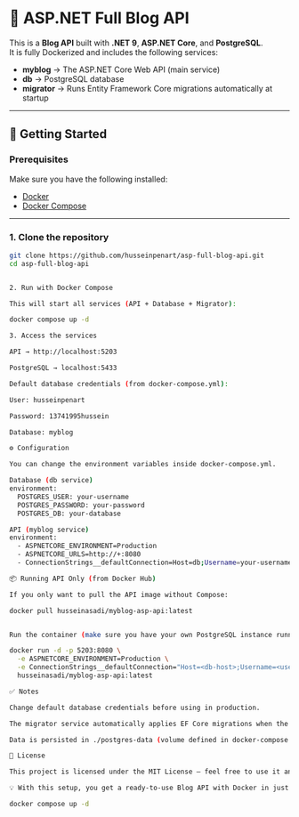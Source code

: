 # 📝 ASP.NET Full Blog API

This is a **Blog API** built with **.NET 9**, **ASP.NET Core**, and **PostgreSQL**.  
It is fully Dockerized and includes the following services:

- **myblog** → The ASP.NET Core Web API (main service)  
- **db** → PostgreSQL database  
- **migrator** → Runs Entity Framework Core migrations automatically at startup  

---

## 🚀 Getting Started

### Prerequisites
Make sure you have the following installed:
- [Docker](https://docs.docker.com/get-docker/)  
- [Docker Compose](https://docs.docker.com/compose/install/)  

---

### 1. Clone the repository
```bash
git clone https://github.com/husseinpenart/asp-full-blog-api.git
cd asp-full-blog-api


2. Run with Docker Compose

This will start all services (API + Database + Migrator):

docker compose up -d

3. Access the services

API → http://localhost:5203

PostgreSQL → localhost:5433

Default database credentials (from docker-compose.yml):

User: husseinpenart

Password: 13741995hussein

Database: myblog

⚙️ Configuration

You can change the environment variables inside docker-compose.yml.

Database (db service)
environment:
  POSTGRES_USER: your-username
  POSTGRES_PASSWORD: your-password
  POSTGRES_DB: your-database

API (myblog service)
environment:
  - ASPNETCORE_ENVIRONMENT=Production
  - ASPNETCORE_URLS=http://+:8080
  - ConnectionStrings__defaultConnection=Host=db;Username=your-username;Password=your-password;Database=your-database

📦 Running API Only (from Docker Hub)

If you only want to pull the API image without Compose:

docker pull husseinasadi/myblog-asp-api:latest


Run the container (make sure you have your own PostgreSQL instance running):

docker run -d -p 5203:8080 \
  -e ASPNETCORE_ENVIRONMENT=Production \
  -e ConnectionStrings__defaultConnection="Host=<db-host>;Username=<user>;Password=<pass>;Database=myblog" \
  husseinasadi/myblog-asp-api:latest

✅ Notes

Change default database credentials before using in production.

The migrator service automatically applies EF Core migrations when the app starts.

Data is persisted in ./postgres-data (volume defined in docker-compose.yml).

📖 License

This project is licensed under the MIT License – feel free to use it and contribute.

💡 With this setup, you get a ready-to-use Blog API with Docker in just one command:

docker compose up -d